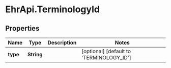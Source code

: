 # EhrApi.TerminologyId

## Properties
Name | Type | Description | Notes
------------ | ------------- | ------------- | -------------
**type** | **String** |  | [optional] [default to &#x27;TERMINOLOGY_ID&#x27;]
